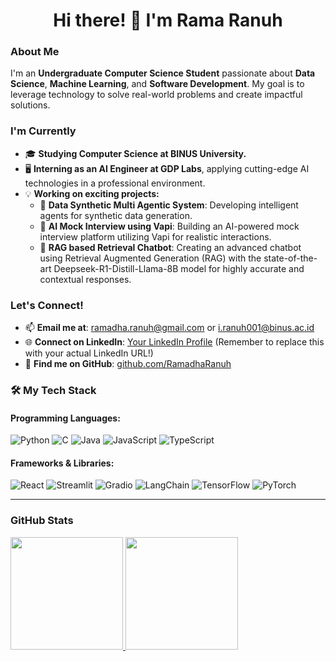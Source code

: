 <div id="header" align="center">
  <h1>Hi there! 👋 I'm Rama Ranuh</h1>
</div>


### About Me

I'm an **Undergraduate Computer Science Student** passionate about **Data Science**, **Machine Learning**, and **Software Development**. My goal is to leverage technology to solve real-world problems and create impactful solutions.


### I'm Currently

* 🎓 **Studying Computer Science at BINUS University.**
* 🖥️ **Interning as an AI Engineer at GDP Labs**, applying cutting-edge AI technologies in a professional environment.
* 💡 **Working on exciting projects:**
    * 🤖 **Data Synthetic Multi Agentic System**: Developing intelligent agents for synthetic data generation.
    * 🤖 **AI Mock Interview using Vapi**: Building an AI-powered mock interview platform utilizing Vapi for realistic interactions.
    * 🤖 **RAG based Retrieval Chatbot**: Creating an advanced chatbot using Retrieval Augmented Generation (RAG) with the state-of-the-art Deepseek-R1-Distill-Llama-8B model for highly accurate and contextual responses.


### Let's Connect!

* 📫 **Email me at**: [ramadha.ranuh@gmail.com](mailto:ramadha.ranuh@gmail.com) or [i.ranuh001@binus.ac.id](mailto:i.ranuh001@binus.ac.id)
* 🌐 **Connect on LinkedIn**: [Your LinkedIn Profile](https://www.linkedin.com/in/yourprofile/) (Remember to replace this with your actual LinkedIn URL!)
* 🐙 **Find me on GitHub**: [github.com/RamadhaRanuh](https://github.com/RamadhaRanuh)


### 🛠️ My Tech Stack

#### Programming Languages:

<p align="left">
  <img src="https://img.shields.io/badge/-Python-3776AB?logo=python&logoColor=white" alt="Python">
  <img src="https://img.shields.io/badge/-C-A8B9CC?logo=c&logoColor=white" alt="C">
  <img src="https://img.shields.io/badge/-Java-007396?logo=java&logoColor=white" alt="Java">
  <img src="https://img.shields.io/badge/-JavaScript-F7DF1E?logo=javascript&logoColor=black" alt="JavaScript">
  <img src="https://img.shields.io/badge/-TypeScript-3178C6?logo=typescript&logoColor=white" alt="TypeScript">
</p>

#### Frameworks & Libraries:

<p align="left">
  <img src="https://img.shields.io/badge/-React-61DAFB?logo=react&logoColor=black" alt="React">
  <img src="https://img.shields.io/badge/-Streamlit-FF4B4B?logo=streamlit&logoColor=white" alt="Streamlit">
  <img src="https://img.shields.io/badge/-Gradio-FF6F00?logo=gradio&logoColor=white" alt="Gradio">
  <img src="https://img.shields.io/badge/-LangChain-2A7953?logo=langchain&logoColor=white" alt="LangChain">
  <img src="https://img.shields.io/badge/-TensorFlow-FF6F00?logo=tensorflow&logoColor=white" alt="TensorFlow">
  <img src="https://img.shields.io/badge/-PyTorch-EE4C2C?logo=pytorch&logoColor=white" alt="PyTorch">
</p>

---

### GitHub Stats

<p align="left">
<a href="https://github.com/RamadhaRanuh">
  <img height="180em" src="https://github-readme-stats-eight-theta.vercel.app/api?username=RamadhaRanuh&show_icons=true&theme=algolia&include_all_commits=true&count_private=true"/>
  <img height="180em" src="https://github-readme-stats-eight-theta.vercel.app/api/top-langs/?username=RamadhaRanuh&layout=compact&langs_count=8&theme=algolia"/>
</a>
</p>
